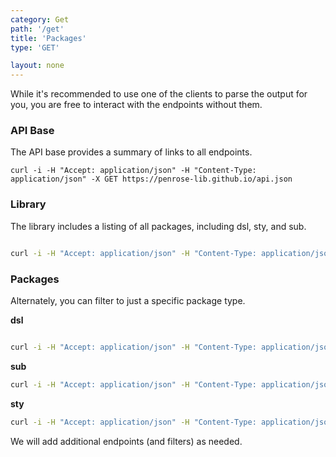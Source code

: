 ```yaml
---
category: Get
path: '/get'
title: 'Packages'
type: 'GET'

layout: none
---
```


While it's recommended to use one of the clients to parse the output
for you, you are free to interact with the endpoints without them.

### API Base

The API base provides a summary of links to all endpoints. 

```
curl -i -H "Accept: application/json" -H "Content-Type: application/json" -X GET https://penrose-lib.github.io/api.json
```

### Library

The library includes a listing of all packages, including dsl, sty, and sub.

```bash

curl -i -H "Accept: application/json" -H "Content-Type: application/json" -X GET https://penrose-lib.github.io/library.json

```

### Packages

Alternately, you can filter to just a specific package type.

**dsl**

```bash

curl -i -H "Accept: application/json" -H "Content-Type: application/json" -X GET https://penrose-lib.github.io/dsl.json

```

**sub**

```bash
curl -i -H "Accept: application/json" -H "Content-Type: application/json" -X GET https://penrose-lib.github.io/sub.json
```

**sty**

```bash
curl -i -H "Accept: application/json" -H "Content-Type: application/json" -X GET https://penrose-lib.github.io/sty.json
```

We will add additional endpoints (and filters) as needed.

